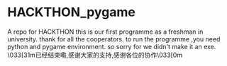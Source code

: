 # HACKTHON_pygame
A repo for HACKTHON
this is our first programme as a freshman in university.
thank for all the cooperators.
to run the programme ,you need python and pygame environment.
so sorry for we didn't make it an exe.
\033[31m已经结束嘞,感谢大家的支持,感谢各位的协作\033[0m
